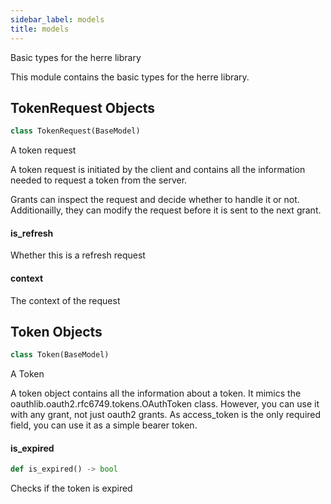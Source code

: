 ```yaml
---
sidebar_label: models
title: models
---
```


Basic types for the herre library

This module contains the basic types for the herre library.

## TokenRequest Objects

```python
class TokenRequest(BaseModel)
```

A token request

A token request is initiated by the client and contains all the information
needed to request a token from the server.

Grants can inspect the request and decide whether to handle it or not.
Additionailly, they can modify the request before it is sent to the next grant.

#### is\_refresh

Whether this is a refresh request

#### context

The context of the request

## Token Objects

```python
class Token(BaseModel)
```

A Token

A token object contains all the information about a token.
It mimics the oauthlib.oauth2.rfc6749.tokens.OAuthToken class.
However, you can use it with any grant, not just oauth2 grants.
As access_token is the only required field, you can use it as a simple
bearer token.

#### is\_expired

```python
def is_expired() -> bool
```

Checks if the token is expired

